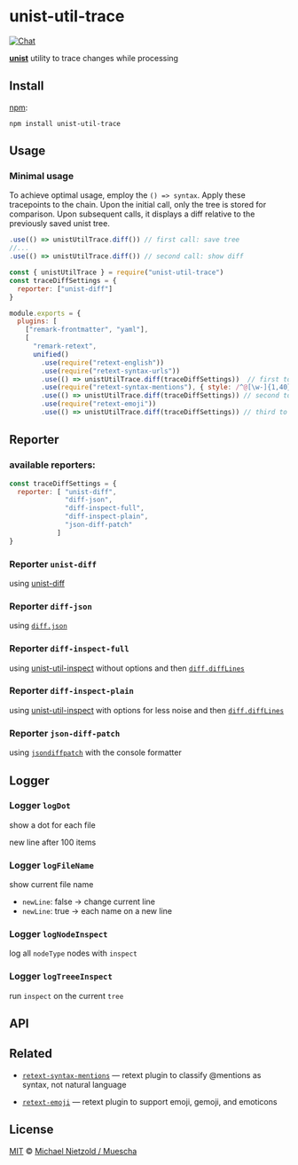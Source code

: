 # unist-util-trace

[![Chat][chat-badge]][chat]

[**unist**][unist] utility to trace changes while processing

## Install

[npm][]:

```shell
npm install unist-util-trace
```

## Usage

### Minimal usage

To achieve optimal usage, employ the `() => syntax`. Apply these tracepoints to the chain. Upon the initial call, only the tree is stored for comparison. Upon subsequent calls, it displays a diff relative to the previously saved unist tree.

```js
.use(() => unistUtilTrace.diff()) // first call: save tree
//...
.use(() => unistUtilTrace.diff()) // second call: show diff
```



```js
const { unistUtilTrace } = require("unist-util-trace")
const traceDiffSettings = {
  reporter: ["unist-diff"]
}
```

```js
module.exports = {
  plugins: [
    ["remark-frontmatter", "yaml"],
    [
      "remark-retext",
      unified()
        .use(require("retext-english"))
        .use(require("retext-syntax-urls"))
        .use(() => unistUtilTrace.diff(traceDiffSettings))  // first to set tracepoint
        .use(require("retext-syntax-mentions"), { style: /^@[\w-]{1,40}$/ })
        .use(() => unistUtilTrace.diff(traceDiffSettings)) // second to see diffs from mentions
        .use(require("retext-emoji"))
        .use(() => unistUtilTrace.diff(traceDiffSettings)) // third to see diffs in retext-emoji
```

## Reporter

### available reporters:

```js
const traceDiffSettings = {
  reporter: [ "unist-diff", 
              "diff-json", 
              "diff-inspect-full", 
              "diff-inspect-plain", 
              "json-diff-patch"
            ]
}
```

### Reporter `unist-diff`

using [unist-diff](https://github.com/syntax-tree/unist-diff)
 
### Reporter `diff-json`

using [`diff.json`](https://github.com/kpdecker/jsdiff)

### Reporter `diff-inspect-full`

using [unist-util-inspect](https://github.com/syntax-tree/unist-util-inspect) without options and then [`diff.diffLines`](https://github.com/kpdecker/jsdiff)

### Reporter `diff-inspect-plain`

using [unist-util-inspect](https://github.com/syntax-tree/unist-util-inspect) with options for less noise and then [`diff.diffLines`](https://github.com/kpdecker/jsdiff)
 
### Reporter `json-diff-patch`

using [`jsondiffpatch`](https://github.com/benjamine/jsondiffpatch) with the console formatter


## Logger

### Logger `logDot`

show a dot for each file

new line after 100 items

### Logger `logFileName`

show current file name

- `newLine`: false -> change current line
- `newLine`: true -> each name on a new line


### Logger `logNodeInspect`

log all `nodeType` nodes with `inspect`

### Logger `logTreeeInspect`

run `inspect` on the current `tree`

## API

### 

## Related

- [`retext-syntax-mentions`](https://github.com/retextjs/retext-syntax-mentions)
  — retext plugin to classify @mentions as syntax, not natural language

- [`retext-emoji`](https://github.com/retextjs/retext-emoji)
  — retext plugin to support emoji, gemoji, and emoticons

## License

[MIT][license] © [Michael Nietzold / Muescha](https://github.com/muescha/unist-util-trace)

<!-- Definition -->

[chat-badge]: https://img.shields.io/badge/chat-spectrum-7b16ff.svg
[chat]: https://spectrum.chat/unified/syntax-tree
[npm]: https://docs.npmjs.com/cli/install
[license]: license
[unist]: https://github.com/syntax-tree/unist
